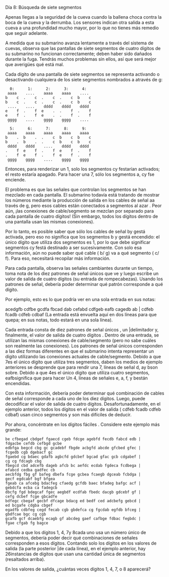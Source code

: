 ﻿Día 8: Búsqueda de siete segmentos 

Apenas llegas a la seguridad de la cueva cuando la ballena choca contra la boca de la cueva y la derrumba. Los sensores indican otra salida a esta cueva a una profundidad mucho mayor, por lo que no tienes más remedio que seguir adelante.

A medida que su submarino avanza lentamente a través del sistema de cuevas, observa que las pantallas de siete segmentos de cuatro dígitos de su submarino no funcionan correctamente; deben haber sido dañados durante la fuga. Tendrás muchos problemas sin ellos, así que será mejor que averigües qué está mal.

Cada dígito de una pantalla de siete segmentos se representa activando o desactivando cualquiera de los siete segmentos nombrados a através de g:

```
  0:      1:      2:      3:      4:
 aaaa    ....    aaaa    aaaa    ....
b    c  .    c  .    c  .    c  b    c
b    c  .    c  .    c  .    c  b    c
 ....    ....    dddd    dddd    dddd
e    f  .    f  e    .  .    f  .    f
e    f  .    f  e    .  .    f  .    f
 gggg    ....    gggg    gggg    ....

  5:      6:      7:      8:      9:
 aaaa    aaaa    aaaa    aaaa    aaaa
b    .  b    .  .    c  b    c  b    c
b    .  b    .  .    c  b    c  b    c
 dddd    dddd    ....    dddd    dddd
.    f  e    f  .    f  e    f  .    f
.    f  e    f  .    f  e    f  .    f
 gggg    gggg    ....    gggg    gggg
```
Entonces, para renderizar un 1, solo los segmentos cy festarían activados; el resto estaría apagado. Para hacer una 7, sólo los segmentos a, cy fse enciende.

El problema es que las señales que controlan los segmentos se han mezclado en cada pantalla. El submarino todavía está tratando de mostrar los números mediante la producción de salida en los cables de señal aa través de g, pero esos cables están conectados a segmentos al azar . Peor aún, ¡las conexiones de cable/segmento se mezclan por separado para cada pantalla de cuatro dígitos! (Sin embargo, todos los dígitos dentro de una pantalla usan las mismas conexiones).

Por lo tanto, es posible saber que sólo los cables de señal by gestá activada, pero eso no significa que los segmentos b y gestá encendido: el único dígito que utiliza dos segmentos es 1, por lo que debe significar segmentos cy festá destinado a ser sucesivamente. Con solo esa información, aún no puede saber qué cable ( b/ g) va a qué segmento ( c/ f). Para eso, necesitará recopilar más información.

Para cada pantalla, observa las señales cambiantes durante un tiempo, toma nota de los diez patrones de señal únicos que ve y luego escribe un valor de salida de cuatro dígitos (su entrada de rompecabezas). Usando los patrones de señal, debería poder determinar qué patrón corresponde a qué dígito.

Por ejemplo, esto es lo que podría ver en una sola entrada en sus notas:

acedgfb cdfbe gcdfa fbcad dab cefabd cdfgeb eafb cagedb ab |
cdfeb fcadb cdfeb cdbaf
(La entrada está envuelta aquí en dos líneas para que quepa; en sus notas, todo estará en una sola línea).

Cada entrada consta de diez patrones de señal únicos , un |delimitador y, finalmente, el valor de salida de cuatro dígitos . Dentro de una entrada, se utilizan las mismas conexiones de cable/segmento (pero no sabe cuáles son realmente las conexiones). Los patrones de señal únicos corresponden a las diez formas diferentes en que el submarino intenta representar un dígito utilizando las conexiones actuales de cable/segmento. Debido a que 7es el único dígito que utiliza tres segmentos, daben los medios de ejemplo anteriores se desprende que para rendir una 7, líneas de señal d, ay bson sobre. Debido a que 4es el único dígito que utiliza cuatro segmentos, eafbsignifica que para hacer Un 4, líneas de señales e, a, f, y bestán encendidas.

Con esta información, debería poder determinar qué combinación de cables de señal corresponde a cada uno de los diez dígitos. Luego, puede decodificar el valor de salida de cuatro dígitos. Desafortunadamente, en el ejemplo anterior, todos los dígitos en el valor de salida ( cdfeb fcadb cdfeb cdbaf) usan cinco segmentos y son más difíciles de deducir.

Por ahora, concéntrate en los dígitos fáciles . Considere este ejemplo más grande:
```
be cfbegad cbdgef fgaecd cgeb fdcge agebfd fecdb fabcd edb |
fdgacbe cefdb cefbgd gcbe
edbfga begcd cbg gc gcadebf fbgde acbgfd abcde gfcbed gfec |
fcgedb cgb dgebacf gc
fgaebd cg bdaec gdafb agbcfd gdcbef bgcad gfac gcb cdgabef |
cg cg fdcagb cbg
fbegcd cbd adcefb dageb afcb bc aefdc ecdab fgdeca fcdbega |
efabcd cedba gadfec cb
aecbfdg fbg gf bafeg dbefa fcge gcbea fcaegb dgceab fcbdga |
gecf egdcabf bgf bfgea
fgeab ca afcebg bdacfeg cfaedg gcfdb baec bfadeg bafgc acf |
gebdcfa ecba ca fadegcb
dbcfg fgd bdegcaf fgec aegbdf ecdfab fbedc dacgb gdcebf gf |
cefg dcbef fcge gbcadfe
bdfegc cbegaf gecbf dfcage bdacg ed bedf ced adcbefg gebcd |
ed bcgafe cdgba cbgef
egadfb cdbfeg cegd fecab cgb gbdefca cg fgcdab egfdb bfceg |
gbdfcae bgc cg cgb
gcafb gcf dcaebfg ecagb gf abcdeg gaef cafbge fdbac fegbdc |
fgae cfgab fg bagce
```
Debido a que los dígitos 1, 4, 7y 8cada uno usa un número único de segmentos, debería poder decir qué combinaciones de señales corresponden a esos dígitos. Contando solo los dígitos en los valores de salida (la parte posterior |de cada línea), en el ejemplo anterior, hay 26instancias de dígitos que usan una cantidad única de segmentos (resaltados arriba).

En los valores de salida, ¿cuántas veces dígitos 1, 4, 7, o 8 aparecerá?